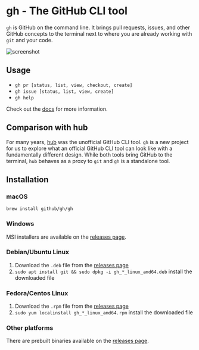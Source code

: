 # gh - The GitHub CLI tool

`gh` is GitHub on the command line. It brings pull requests, issues, and other GitHub concepts to
the terminal next to where you are already working with `git` and your code.

![screenshot](https://user-images.githubusercontent.com/98482/73207890-1b7f6180-410b-11ea-9c75-d20c436eba71.png)

## Usage

- `gh pr [status, list, view, checkout, create]`
- `gh issue [status, list, view, create]`
- `gh help`

Check out the [docs][] for more information.


## Comparison with hub

For many years, [hub][] was the unofficial GitHub CLI tool. `gh` is a new project for us to explore
what an official GitHub CLI tool can look like with a fundamentally different design. While both
tools bring GitHub to the terminal, `hub` behaves as a proxy to `git` and `gh` is a standalone
tool.


## Installation

### macOS

`brew install github/gh/gh`

### Windows

MSI installers are available on the [releases page][].

### Debian/Ubuntu Linux

1. Download the `.deb` file from the [releases page][]
2. `sudo apt install git && sudo dpkg -i gh_*_linux_amd64.deb`  install the downloaded file

### Fedora/Centos Linux

1. Download the `.rpm` file from the [releases page][]
2. `sudo yum localinstall gh_*_linux_amd64.rpm` install the downloaded file

### Other platforms

There are prebuilt binaries available on the [releases page][].


[docs]: https://cli.github.com/manual
[releases page]: https://github.com/cli/cli/releases/latest
[hub]: https://github.com/github/hub
